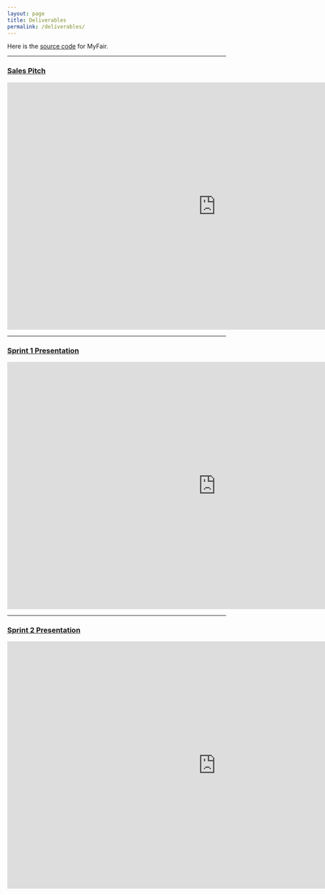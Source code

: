 ```yaml
---
layout: page
title: Deliverables
permalink: /deliverables/
---
```


Here is the [source code](https://github.com/kjbrawner22/MyFair) for MyFair.

---

### [Sales Pitch](https://docs.google.com/presentation/d/1JxVUc8bA7Tyy4wF4iKtuJDnR3tAzb7shw4trRgvL1bs/edit?usp=sharing)

<iframe src="https://docs.google.com/presentation/d/e/2PACX-1vRCh6vEqh4LmY5K-ujkvpkLcnVPcgdZ4-mFmqmtum9jfyqE1ON8M7QPj9NAqJcZvRnhCtHd2IxqHt0Z/embed?start=false&loop=true&delayms=5000" frameborder="0" width="960" height="569" allowfullscreen="true" mozallowfullscreen="true" webkitallowfullscreen="true"></iframe>

---

### [Sprint 1 Presentation](https://docs.google.com/presentation/d/1p-tuYkcNfgb-ArmCufDGWazRtt49nK__1VpYC2Ag_WA/edit?usp=sharing)

<iframe src="https://docs.google.com/presentation/d/e/2PACX-1vS3sZZrxiJ9HLUygByDVMHeRBEAWAV1DV5PGRMdvldUYa4LZ12WYqI1MpKkUfYkdTklzSqMzXvcptt_/embed?start=false&loop=false&delayms=3000" frameborder="0" width="960" height="569" allowfullscreen="true" mozallowfullscreen="true" webkitallowfullscreen="true"></iframe>

---

### [Sprint 2 Presentation](https://docs.google.com/presentation/d/1N43MphYATkXFGBrLYdRStdipgoKDJ8fiVYskoP1Jaz0/edit?usp=sharing)

<iframe src="https://docs.google.com/presentation/d/e/2PACX-1vQUCTZqrs4gCLWCmICzktDFOQ8mcyK7Y0Y_EIQKuDfi_jCrecC9laoNOQ1P-JxbE_dNf9E84NXwm2Ky/embed?start=false&loop=false&delayms=3000" frameborder="0" width="960" height="569" allowfullscreen="true" mozallowfullscreen="true" webkitallowfullscreen="true"></iframe>



